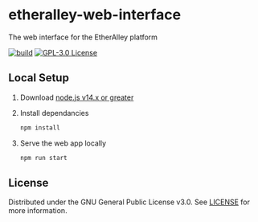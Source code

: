 # etheralley-web-interface

The web interface for the EtherAlley platform

[![build](https://github.com/EtherAlley/etheralley-web-interface/actions/workflows/build.yml/badge.svg)](https://github.com/EtherAlley/etheralley-web-interface/actions/workflows/build.yml)
[![GPL-3.0 License](https://img.shields.io/github/license/EtherAlley/etheralley-web-interface.svg)](https://github.com/EtherAlley/etheralley-web-interface/blob/main/LICENSE)

## Local Setup

1. Download [node.js v14.x or greater](https://nodejs.org/en/download/)

2. Install dependancies

   ```sh
   npm install
   ```

3. Serve the web app locally
   ```sh
   npm run start
   ```

## License

Distributed under the GNU General Public License v3.0. See [LICENSE](https://github.com/EtherAlley/etheralley-web-interface/blob/main/LICENSE) for more information.

